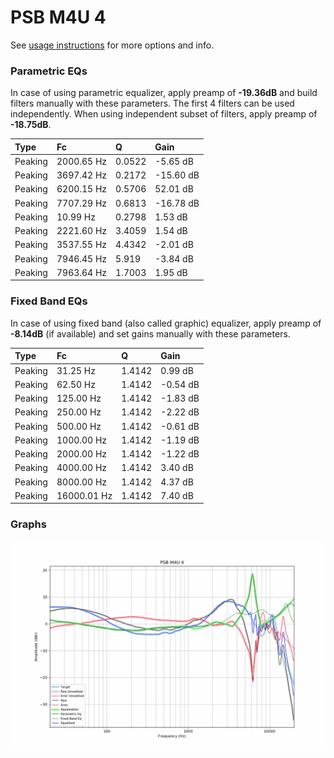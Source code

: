 # PSB M4U 4
See [usage instructions](https://github.com/jaakkopasanen/AutoEq#usage) for more options and info.

### Parametric EQs
In case of using parametric equalizer, apply preamp of **-19.36dB** and build filters manually
with these parameters. The first 4 filters can be used independently.
When using independent subset of filters, apply preamp of **-18.75dB**.

| Type    | Fc         |      Q | Gain      |
|:--------|:-----------|:-------|:----------|
| Peaking | 2000.65 Hz | 0.0522 | -5.65 dB  |
| Peaking | 3697.42 Hz | 0.2172 | -15.60 dB |
| Peaking | 6200.15 Hz | 0.5706 | 52.01 dB  |
| Peaking | 7707.29 Hz | 0.6813 | -16.78 dB |
| Peaking | 10.99 Hz   | 0.2798 | 1.53 dB   |
| Peaking | 2221.60 Hz | 3.4059 | 1.54 dB   |
| Peaking | 3537.55 Hz | 4.4342 | -2.01 dB  |
| Peaking | 7946.45 Hz | 5.919  | -3.84 dB  |
| Peaking | 7963.64 Hz | 1.7003 | 1.95 dB   |

### Fixed Band EQs
In case of using fixed band (also called graphic) equalizer, apply preamp of **-8.14dB**
(if available) and set gains manually with these parameters.

| Type    | Fc          |      Q | Gain     |
|:--------|:------------|:-------|:---------|
| Peaking | 31.25 Hz    | 1.4142 | 0.99 dB  |
| Peaking | 62.50 Hz    | 1.4142 | -0.54 dB |
| Peaking | 125.00 Hz   | 1.4142 | -1.83 dB |
| Peaking | 250.00 Hz   | 1.4142 | -2.22 dB |
| Peaking | 500.00 Hz   | 1.4142 | -0.61 dB |
| Peaking | 1000.00 Hz  | 1.4142 | -1.19 dB |
| Peaking | 2000.00 Hz  | 1.4142 | -1.22 dB |
| Peaking | 4000.00 Hz  | 1.4142 | 3.40 dB  |
| Peaking | 8000.00 Hz  | 1.4142 | 4.37 dB  |
| Peaking | 16000.01 Hz | 1.4142 | 7.40 dB  |

### Graphs
![](./PSB%20M4U%204.png)